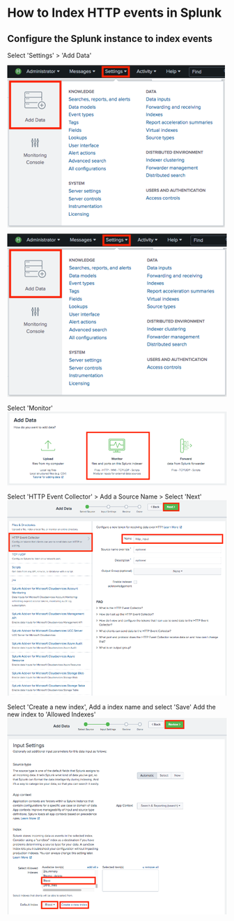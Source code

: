 


<link href="style.css" rel="stylesheet"></link>

# How to Index HTTP events in Splunk


## Configure the Splunk instance to index events

Select 'Settings' > 'Add Data'

<img align="middle" width="500" src="screenshot1.png">

![image](screenshot1.png)

Select 'Monitor'
![image](screenshot2.png)

Select 'HTTP Event Collector' > Add a Source Name > Select 'Next'
![image](screenshot3.png)

Select 'Create a new index', Add a index name and select 'Save'
Add the new index to 'Allowed Indexes' 
![image](screenshot4.png)

